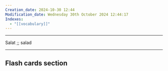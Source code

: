 ```yaml
---
Creation_date: 2024-10-30 12:44
Modification_date: Wednesday 30th October 2024 12:44:17
Indexes:
  - "[[vocabulary]]"
---
```


----

Salat ;; salad



















---
## Flash cards section

